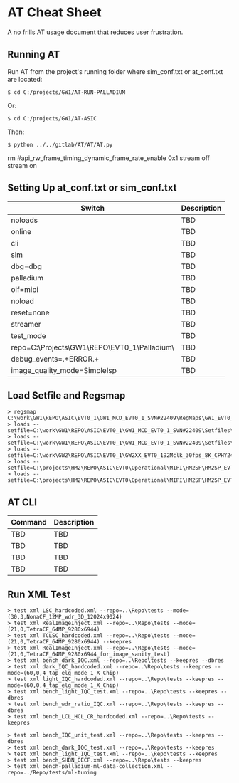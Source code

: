# AT Cheat Sheet
A no frills AT usage document that reduces user frustration.
## Running AT
Run AT from the project's running folder where sim_conf.txt or at_conf.txt are located:
```
$ cd C:/projects/GW1/AT-RUN-PALLADIUM
```
Or:
```
$ cd C:/projects/GW1/AT-ASIC
```
Then:
```
$ python ../../gitlab/AT/AT/AT.py
```
rm #api_rw_frame_timing_dynamic_frame_rate_enable 0x1
stream off
stream on

## Setting Up at_conf.txt or sim_conf.txt
| Switch  											| Description 	|
| ------------- 									| ------------- |
| noloads  											| TBD  			|
| online  											| TBD  			|
| cli  												| TBD  			|
| sim												| TBD 			|
| dbg=dbg											| TBD 			|
| palladium											| TBD 			|
| oif=mipi											| TBD 			|
| noload											| TBD 			|
| reset=none										| TBD 			|
| streamer											| TBD 			|
| test_mode											| TBD 			|
| repo=C:\Projects\GW1\REPO\EVT0_1\Palladium\		| TBD 			|
| debug_events=.*ERROR.+							| TBD 			|
| image_quality_mode=SimpleIsp						| TBD 			|

## Load Setfile and Regsmap
```
> regsmap C:\work\GW1\REPO\ASIC\EVT0_1\GW1_MCD_EVT0_1_SVN#22409\RegMaps\GW1_EVT0_1.RegsMap_FW#14302.bin
> loads --setfile=C:\work\GW1\REPO\ASIC\EVT0_1\GW1_MCD_EVT0_1_SVN#22409\Setfiles\Setfiles_with_TNP\GW1MCD_EVT0_1_30fps_bin2_4fd_4624x3468_TcF_DPHY2388M_#4.tset
> loads --setfile=C:\work\GW1\REPO\ASIC\EVT0_1\GW1_MCD_EVT0_1_SVN#22409\Setfiles\Setfiles_with_TNP\GW1MCD_EVT0_1_13fps_nobin_Full_9248x6936_TcF_DPHY2388M_#1.tset
> loads --setfile=C:\work\GW2\REPO\ASIC\EVT0_1\GW2XX_EVT0_192Mclk_30fps_8K_CPHY2480.tset
> loads --setfile=C:\projects\HM2\REPO\ASIC\EVT0\Operational\MIPI\HM2SP\HM2SP_EVT0_30fps_bin3_12MP_4000x3000_NO_HDR_FDSUM_CPHY1498M_19.2MHz_Mode5_#5.tset
> loads --setfile=C:\projects\HM2\REPO\ASIC\EVT0\Operational\MIPI\HM2SP\HM2SP_EVT0_10fps_nobin_Full_108MP_12000x9000_CPHY2010M_19.2MHz_Mode1_#1.tset
```

## AT CLI
| Command  											| Description 	|
| ------------- 									| ------------- |
| TBD  												| TBD  			|
| TBD  												| TBD			|	
| TBD  												| TBD  			|
| TBD  												| TBD  			|

## Run XML Test
```
> test xml LSC_hardcoded.xml --repo=..\Repo\tests --mode=(30,3,NonaCF_12MP_wdr_3D_12024x9024)
> test xml RealImageInject.xml --repo=..\Repo\tests --mode=(21,0,TetraCF_64MP_9280x6944)
> test xml TCLSC_hardcoded.xml --repo=..\Repo\tests --mode=(21,0,TetraCF_64MP_9280x6944) --keepres
> test xml RealImageInject.xml --repo=..\Repo\tests --mode=(21,0,TetraCF_64MP_9280x6944_for_image_sanity_test)
> test xml bench_dark_IQC.xml --repo=..\Repo\tests --keepres --dbres
> test xml dark_IQC_hardcoded.xml --repo=..\Repo\tests --keepres --mode=(60,0,4_tap_elg_mode_1_X_Chip)
> test xml light_IQC_hardcoded.xml --repo=..\Repo\tests --keepres --mode=(60,0,4_tap_elg_mode_1_X_Chip)
> test xml bench_light_IQC_test.xml --repo=..\Repo\tests --keepres --dbres
> test xml bench_wdr_ratio_IQC.xml --repo=..\Repo\tests --keepres --dbres
> test xml bench_LCL_HCL_CR_hardcoded.xml --repo=..\Repo\tests --keepres

> test xml bench_IQC_unit_test.xml --repo=..\Repo\tests --keepres --dbres
> test xml bench_dark_IQC_test.xml --repo=..\Repo\tests --keepres
> test xml bench_light_IQC_test.xml --repo=..\Repo\tests --keepres
> test xml bench_SHBN_OECF.xml --repo=..\Repo\tests --keepres
> test xml bench-palladium-ml-data-collection.xml --repo=../Repo/tests/ml-tuning
```

